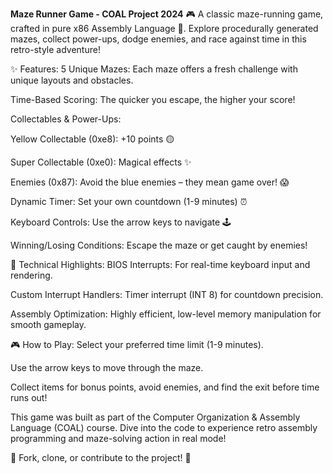 **Maze Runner Game - COAL Project 2024**
🎮 A classic maze-running game, crafted in pure x86 Assembly Language 🚀. Explore procedurally generated mazes, collect power-ups, dodge enemies, and race against time in this retro-style adventure!

✨ Features:
5 Unique Mazes: Each maze offers a fresh challenge with unique layouts and obstacles.

Time-Based Scoring: The quicker you escape, the higher your score!

Collectables & Power-Ups:

Yellow Collectable (0xe8): +10 points 🟡

Super Collectable (0xe0): Magical effects ✨

Enemies (0x87): Avoid the blue enemies – they mean game over! 😱

Dynamic Timer: Set your own countdown (1-9 minutes) ⏰

Keyboard Controls: Use the arrow keys to navigate 🕹️

Winning/Losing Conditions: Escape the maze or get caught by enemies!

🔧 Technical Highlights:
BIOS Interrupts: For real-time keyboard input and rendering.

Custom Interrupt Handlers: Timer interrupt (INT 8) for countdown precision.

Assembly Optimization: Highly efficient, low-level memory manipulation for smooth gameplay.

🎮 How to Play:
Select your preferred time limit (1-9 minutes).

Use the arrow keys to move through the maze.

Collect items for bonus points, avoid enemies, and find the exit before time runs out!

This game was built as part of the Computer Organization & Assembly Language (COAL) course. Dive into the code to experience retro assembly programming and maze-solving action in real mode!

🚀 Fork, clone, or contribute to the project! 🌟

